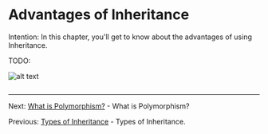 # Advantages of Inheritance

Intention: In this chapter, you'll get to know about the advantages of using Inheritance.

TODO:

![alt text](../../etc/oop/img.png "Img")

```java

```

<hr>

Next: [What is Polymorphism?](polymorphism.md "What is Polymorphism?") - What is Polymorphism?

Previous: [Types of Inheritance](types-inheritance.md "Types of Inheritance") - Types of Inheritance.